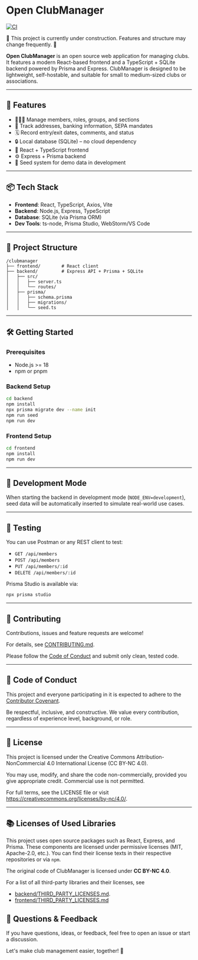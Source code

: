 # Open ClubManager

[![CI](https://github.com/Waschndolos/open-clubmanager/actions/workflows/ci.yml/badge.svg?branch=main)](https://github.com/Waschndolos/open-clubmanager/actions/workflows/ci.yml)

🚧 This project is currently under construction. Features and structure may change frequently. 🚧

**Open ClubManager** is an open source web application for managing clubs. It features a modern React-based frontend and
a TypeScript + SQLite backend powered by Prisma and Express. ClubManager is designed to be lightweight, self-hostable,
and suitable for small to medium-sized clubs or associations.

---

## 🚀 Features

* 🧑‍🤝‍🧑 Manage members, roles, groups, and sections
* 📄 Track addresses, banking information, SEPA mandates
* 🗓️ Record entry/exit dates, comments, and status
* 🔒 Local database (SQLite) – no cloud dependency
* 🎨 React + TypeScript frontend
* ⚙️ Express + Prisma backend
* 🌱 Seed system for demo data in development

---

## 📦 Tech Stack

* **Frontend**: React, TypeScript, Axios, Vite
* **Backend**: Node.js, Express, TypeScript
* **Database**: SQLite (via Prisma ORM)
* **Dev Tools**: ts-node, Prisma Studio, WebStorm/VS Code

---

## 📁 Project Structure

```
/clubmanager
├── frontend/        # React client
├── backend/         # Express API + Prisma + SQLite
│   ├── src/
│   │   ├── server.ts
│   │   └── routes/
│   ├── prisma/
│   │   ├── schema.prisma
│   │   ├── migrations/
│   │   └── seed.ts
```

---

## 🛠️ Getting Started

### Prerequisites

* Node.js >= 18
* npm or pnpm

### Backend Setup

```bash
cd backend
npm install
npx prisma migrate dev --name init
npm run seed
npm run dev
```

### Frontend Setup

```bash
cd frontend
npm install
npm run dev
```

---

## 🌱 Development Mode

When starting the backend in development mode (`NODE_ENV=development`), seed data will be automatically inserted to
simulate real-world use cases.

---

## 🧪 Testing

You can use Postman or any REST client to test:

* `GET /api/members`
* `POST /api/members`
* `PUT /api/members/:id`
* `DELETE /api/members/:id`

Prisma Studio is available via:

```bash
npx prisma studio
```

---

## 🤝 Contributing

Contributions, issues and feature requests are welcome!

For details, see [CONTRIBUTING.md](CONTRIBUTING.md).


Please follow the [Code of Conduct](#-code-of-conduct) and submit only clean, tested code.

---

## 📜 Code of Conduct

This project and everyone participating in it is expected to adhere to
the [Contributor Covenant](CODE_OF_CONDUCT.md).

Be respectful, inclusive, and constructive. We value every contribution, regardless of experience level, background, or
role.

---

## 📄 License

This project is licensed under the Creative Commons Attribution-NonCommercial 4.0 International License (CC BY-NC 4.0).

You may use, modify, and share the code non-commercially, provided you give appropriate credit. Commercial use is not permitted.

For full terms, see the LICENSE file or visit https://creativecommons.org/licenses/by-nc/4.0/.

---

## 📚 Licenses of Used Libraries

This project uses open source packages such as React, Express, and Prisma. These components are licensed under permissive licenses (MIT, Apache-2.0, etc.). You can find their license texts in their respective repositories or via `npm`.

The original code of ClubManager is licensed under **CC BY-NC 4.0**.

For a list of all third-party libraries and their licenses, see 
* [backend/THIRD_PARTY_LICENSES.md](backend/THIRD_PARTY_LICENSES.md).
* [frontend/THIRD_PARTY_LICENSES.md](frontend/THIRD_PARTY_LICENSES.md)

## 💬 Questions & Feedback

If you have questions, ideas, or feedback, feel free to open an issue or start a discussion.

Let's make club management easier, together! 💙
